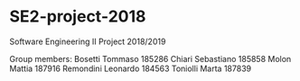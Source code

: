 # SE2-project-2018
Software Engineering II Project 2018/2019

Group members:
Bosetti Tommaso        185286
Chiari Sebastiano      185858 
Molon Mattia           187916
Remondini Leonardo     184563
Toniolli Marta         187839


